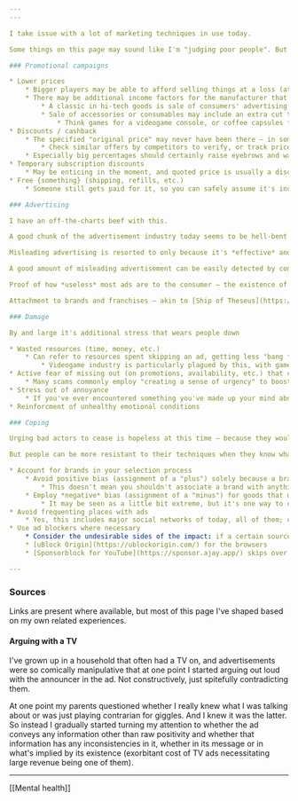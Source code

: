 ```yaml
---
---

I take issue with a lot of marketing techniques in use today.

Some things on this page may sound like I'm "judging poor people". But I do understand that under financial pressure they don't always have a choice. I still aim to inform them about the potential consequences both for themselves as well as the society they live in.

### Promotional campaigns

* Lower prices
    * Bigger players may be able to afford selling things at a loss (at the expense of investment or other branches of the business) for enough time to suppress smaller players in their industry, raising barrier to entry for potential competitors and then enjoying their comfortable position where incremental product updates are enough to keep raising prices
    * There may be additional income factors for the manufacturer that come into play *after* a product is sold
        * A classic in hi-tech goods is sale of consumers' advertising profiles that consumers are strongarmed into consenting to, e. g. by regularly asking them without providing the option "no and never ask me again" (e. g. Google's Play Protect) or just not providing certain features of the product outright (webOS-based TVs, e. g. by LG)
        * Sale of accessories or consumables may include an extra cut to soften the loss incurred on the base product.
            * Think games for a videogame console, or coffee capsules for a coffee machine, or ink for an inkjet printer, or a charger with a proprietary plug — if these things seem to cost way more than competition and aren't compatible with anything but specific product by the same or associated manufacturer, this is usually why.
* Discounts / cashback
    * The specified "original price" may never have been there — in some countries such practice is illegal, but can still be found because enforcement is difficult
        * Check similar offers by competitors to verify, or track price changes over time for the items in question
    * Especially big percentages should certainly raise eyebrows and warrant investigation into why would it be — for a particular brand it may mean that they massively overshot the price range for how much value they deliver, but, unlike a discount, a permanent price drop usually isn't accompanied with a flashy label and might make the manufacturer look bad
* Temporary subscription discounts
    * May be enticing in the moment, and quoted price is usually a discounted one, but for long-term such subscriptions easily turn into bad deals, especially if a discount is being suggested for a more expensive
* Free {something} (shipping, refills, etc.)
    * Someone still gets paid for it, so you can safely assume it's included in the price

### Advertising

I have an off-the-charts beef with this.

A good chunk of the advertisement industry today seems to be hell-bent on getting consumers into bad deals through various manipulative tactics. These tactics usually involve making us feel emotionally "bad" for not carrying out their intended action. Damage from individual cases isn't really noticeable (when it is so blatant, the add is less effective), but it adds up over time. Tricks may vary from half-truths to exploitation of widespread mental issues (need for validation, [ludomania](https://en.wikipedia.org/wiki/Problem_gambling)).

Misleading advertising is resorted to only because it's *effective* and because manipulation is hard to prove, thus reputational damage to the object of advertisement is minimal even in the vast majority of cases — emotional impact is quite hard to define in technical terms and thus hard to prove in court and hold the manipulating party accountable.

A good amount of misleading advertisement can be easily detected by considering funding for advertisements in question.

Proof of how *useless* most ads are to the consumer — the existence of [ad/banner blindness](https://en.wikipedia.org/wiki/Banner_blindness).

Attachment to brands and franchises — akin to [Ship of Theseus](https://en.wikipedia.org/wiki/Ship_of_Theseus), it can retain the name while no longer sharing anything else with what sparked the attachment at the time, and this attachment is a convenient exploit.

### Damage

By and large it's additional stress that wears people down

* Wasted resources (time, money, etc.)
    * Can refer to resources spent skipping an ad, getting less "bang for the buck" than was otherwise possible, etc.
        * Videogame industry is particularly plagued by this, with games barely evolving gameplay-wise and often releasing in an unstable state (due to widely available online update mechanisms game-breaking bugs are no longer *that* dangerous), but requiring ever increasing hardware power (mostly GPUs) and steadily increasing in price
* Active fear of missing out (on promotions, availability, etc.) that can turn into feeling of guilt when an arbitrary timer runs out
    * Many scams commonly employ "creating a sense of urgency" to boost their success rate, but use of this technique isn't limited to just scammers
* Stress out of annoyance
    * If you've ever encountered something you've made up your mind about not being interested in and are forced to skip the ad somehow (like scrolling one minute forward through a sponsored spot on YouTube) — after a first hundred times it "gets old"
* Reinforcment of unhealthy emotional conditions

### Coping

Urging bad actors to cease is hopeless at this time — because they wouldn't listen and because forcing them to cease threatens the freedoms of the society.

But people can be more resistant to their techniques when they know what these techniques are, and in the process become healthier and more positive.

* Account for brands in your selection process
    * Avoid positive bias (assignment of a "plus") solely because a brand is familiar
        * This doesn't mean you shouldn't associate a brand with anything positive at all, but don't let this association lose its ground in specific likeable traits, which would turn it into liking a brand *in general* — and the brand in question may lose these traits as time goes on
    * Employ *negative* bias (assignment of a "minus") for goods that use copious amounts of advertising
        * It may be seen as a little bit extreme, but it's one way to counter familiarity with a brand that formed just through it being all over the place, since it's *very* hard to consciously spot
* Avoid frequenting places with ads
    * Yes, this includes major social networks of today, all of them; consider [[Fediverse]] if you're open to that itch being scratched in another way
* Use ad blockers where necessary
    * Consider the undesirable sides of the impact: if a certain source of useful goods relies on advertisement revenue
    * [uBlock Origin](https://ublockorigin.com/) for the browsers
    * [Sponsorblock for YouTube](https://sponsor.ajay.app/) skips over integrated sponsored spots with the help of a community-maintained database

---
```


### Sources

Links are present where available, but most of this page I've shaped based on my own related experiences.

#### Arguing with a TV

I've grown up in a household that often had a TV on, and advertisements were so comically manipulative that at one point I started arguing out loud with the announcer in the ad. Not constructively, just spitefully contradicting them.

At one point my parents questioned whether I really knew what I was talking about or was just playing contrarian for giggles. And I knew it was the latter. So instead I gradually started turning my attention to whether the ad conveys any information other than raw positivity and whether that information has any inconsistencies in it, whether in its message or in what's implied by its existence (exorbitant cost of TV ads necessitating large revenue being one of them).

---

[[Mental health]]
